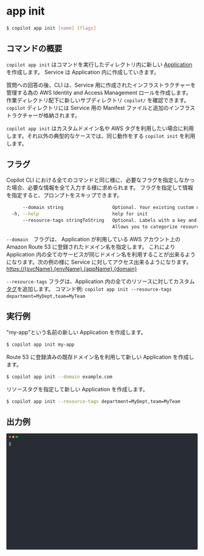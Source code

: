 # app init
```bash
$ copilot app init [name] [flags]
```

## コマンドの概要
`copilot app init` はコマンドを実行したディレクトリ内に新しい [Application](../concepts/applications.md) を作成します。 Service は Application 内に作成していきます。

質問への回答の後、CLI は、Service 用に作成されたインフラストラクチャーを管理する為の AWS Identity and Access Management ロールを作成します。
作業ディレクトリ配下に新しいサブディレクトリ `copilot/` を確認できます。 `copilot` ディレクトリには Service 用の Manifest ファイルと追加のインフラストラクチャーが格納されます。

`copilot app init` はカスタムドメイン名や AWS タグを利用したい場合に利用します。それ以外の典型的なケースでは、同じ動作をする `copilot init` を利用します。

## フラグ
Copilot CLI における全てのコマンドと同じ様に、必要なフラグを指定しなかった場合、必要な情報を全て入力する様に求められます。
フラグを指定して情報を指定すると、プロンプトをスキップできます。
```bash
      --domain string                  Optional. Your existing custom domain name.
  -h, --help                           help for init
      --resource-tags stringToString   Optional. Labels with a key and value separated with commas.
                                       Allows you to categorize resources. (default [])
```
`--domain`　フラグは、 Application が利用している AWS アカウント上の Amazon Route 53 に登録されたドメイン名を指定します。
これにより Application 内の全てのサービスが同じドメイン名を利用することが出来るようになります。次の例の様に Service に対してアクセス出来るようになります。
[https://{svcName}.{envName}.{appName}.{domain}](https://{svcName}.{envName}.{appName}.{domain})

`--resource-tags` フラグは、Application 内の全てのリソースに対してカスタム[タグ](https://docs.aws.amazon.com/general/latest/gr/aws_tagging.html)を追加します。
コマンド例: `copilot app init --resource-tags department=MyDept,team=MyTeam`

## 実行例
"my-app"という名前の新しい Application を作成します。
```bash
$ copilot app init my-app
```
Route 53 に登録済みの既存ドメイン名を利用して新しい Application を作成します。
```bash
$ copilot app init --domain example.com
```
リソースタグを指定して新しい Application を作成します。
```bash
$ copilot app init --resource-tags department=MyDept,team=MyTeam
```
## 出力例

![Running copilot app init](https://raw.githubusercontent.com/kohidave/copilot-demos/master/app-init.edited.svg?sanitize=true)
